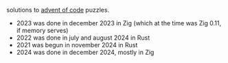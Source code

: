 solutions to [advent of code](https://adventofcode.com) puzzles.

- 2023 was done in december 2023 in Zig (which at the time was Zig 0.11, if memory serves)
- 2022 was done in july and august 2024 in Rust
- 2021 was begun in november 2024 in Rust
- 2024 was done in december 2024, mostly in Zig
